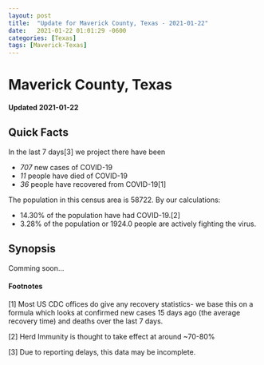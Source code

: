 ```yaml
---
layout: post
title:  "Update for Maverick County, Texas - 2021-01-22"
date:   2021-01-22 01:01:29 -0600
categories: [Texas]
tags: [Maverick-Texas]
---
```


# Maverick County, Texas
#### Updated 2021-01-22

## Quick Facts

In the last 7 days[3] we project there have been
- *707* new cases of COVID-19
- *11* people have died of COVID-19
- *36* people have recovered from COVID-19[1]

The population in this census area is 58722. By our calculations:
- 14.30% of the population have had COVID-19.[2]
- 3.28% of the population or 1924.0 people are actively fighting the virus.

## Synopsis

Comming soon...


#### Footnotes

[1] Most US CDC offices do give any recovery statistics- we base this on a formula which looks at confirmed new cases
15 days ago (the average recovery time) and deaths over the last 7 days.

[2] Herd Immunity is thought to take effect at around ~70-80%

[3] Due to reporting delays, this data may be incomplete.
 
    